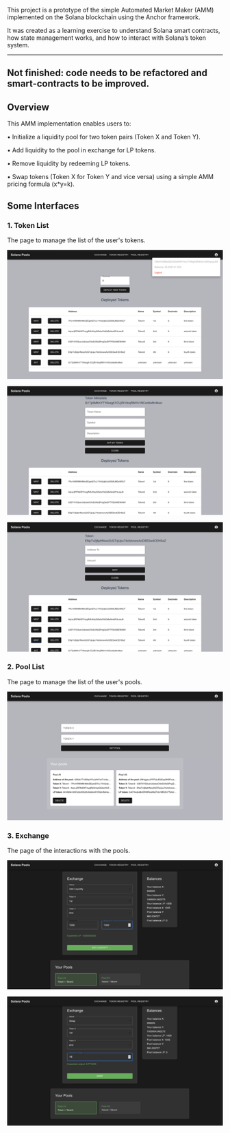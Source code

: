 This project is a prototype of the simple Automated Market Maker (AMM) implemented on the Solana blockchain using the Anchor framework.

It was created as a learning exercise to understand Solana smart contracts, how state management works, and how to interact with Solana’s token system.

___

## Not finished: code needs to be refactored and smart-contracts to be improved.

## Overview

This AMM implementation enables users to:

•	Initialize a liquidity pool for two token pairs (Token X and Token Y).
	
•	Add liquidity to the pool in exchange for LP tokens.
	
•	Remove liquidity by redeeming LP tokens.
	
•	Swap tokens (Token X for Token Y and vice versa) using a simple AMM pricing formula (x*y=k).


## Some Interfaces

### 1. Token List

The page to manage the list of the user's tokens.

![my_tokens](images/all_tokens.png)

![mint](images/init.png)

![init](images/mint.png)

### 2. Pool List

The page to manage the list of the user's pools.

![pools](images/pools.png)


### 3. Exchange 

The page of the interactions with the pools.

![addL](images/addL.png)


![swap](images/swap.png)
